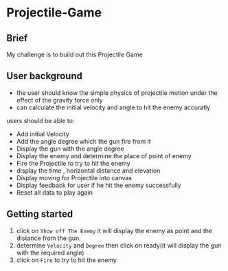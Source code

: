 # Projectile-Game

## Brief
My challenge is to build out this Projectile Game 

## User background
- the user should know the simple physics of projectile motion under the effect of the gravity force only
- can calculate the initial velocity and angle to hit the enemy accuratly

users should be able to:

- Add initial Velocity 
- Add the angle degree which the gun fire from it 
- Display the gun with the angle degree
- Display the enemy and determine the place of point of enemy 
- Fire the Projectile to try to hit the enemy
- display the time , horizontal distance and elevation
- Display moving for Projectile into canvas 
- Display feedback for user if he hit the enemy successfully 
- Reset all data to play again

## Getting started

1. click on ```Show off The Enemy``` it will display the enemy as point and the distance from the gun.
2. determine ```Velocity``` and ```Degree``` then click on ready(it will display the gun with the required angle)
3. click on ```Fire``` to try to hit the enemy
